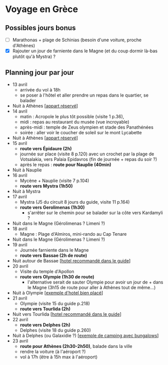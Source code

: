 # Voyage en Grèce

## Possibles jours bonus

* [ ] Marathonas + plage de Schinias (besoin d'une voiture, proche d'Athènes)
* [x] Rajouter un jour de farniente dans le Magne (et du coup dormir là-bas plutôt qu'à Mystra) ?

## Planning jour par jour 

* 13 avril
    * arrivée du vol à 18h
    * se poser à l'hôtel et aller prendre un repas dans le quartier, se balader
* Nuit à Athènes [[appart réservé](https://www.booking.com/hotel/gr/hestia-ippokratous-35.fr.html)]
* 14 avril
    * matin : Acropole le plus tôt possible (visite 1 p.36), 
    * midi : repas au restaurant du musée (vue incroyable)
    * après-midi : temple de Zeus olympien et stade des Panathénées
    * soirée : aller voir le coucher de soleil sur le mont Lycabette
* Nuit à Athènes [[appart réservé](https://www.booking.com/hotel/gr/hestia-ippokratous-35.fr.html)]
* 15 avril
    * **route vers Épidaure (2h)**
    * journée sur place (visite 8 p.120) avec un crochet par la plage de Votsalakia, vers Palaia Epidavros (fin de journée + repas du soir ?)
    * après le repas : **route pour Nauplie (40min)**
* Nuit à Nauplie
* 16 avril
    * Mycène + Nauplie (visite 7 p.104)
    * **route vers Mystra (1h50)**
* Nuit à Mystra
* 17 avril
    * Mystra (J5 du circuit 8 jours du guide, visite 11 p.164)
    * **route vers Gerolimenas (1h30)**
      * s'arrêter sur le chemin pour se balader sur la côte vers Kardamyli ? 
* Nuit dans le Magne (Gérolimenas ? Limeni ?)
* 18 avril
    * Magne : Plage d'Almiros, mini-rando au Cap Tenare
* Nuit dans le Magne (Gérolimenas ? Limeni ?)
* 19 avril
    * Journée farniente dans le Magne
    * **route vers Bassae (2h de route)**
* Nuit autour de Bassae [[hotel recommandé dans le guide](https://abeliona-retreat.com/fr/)]
* 20 avril
    * Visite du temple d'Apollon
    * **route vers Olympie (1h30 de route)**
      * l'alternative serait de sauter Olympie pour avoir un jour de + dans le Magne (3h15 de route pour aller à Athènes tout de même...)
* Nuit à Olympie [[exemple d'hotel bien placé](https://www.booking.com/hotel/gr/europahotel.fr.html)]
* 21 avril
    * Olympie (visite 15 du guide p.218)
    * **route vers Tourlida (2h)**
* Nuit vers Tourlida [[hotel recommandé dans le guide](https://www.booking.com/hotel/gr/socrates-organic-village-wild-ollive.fr.html)]
* 22 avril
    * **route vers Delphes (2h)**
    * Delphes (visite 18 du guide p.260)
* Nuit à Delphes (ou Galaxidie ?)  [[exemple de camping avec bungalows](https://apolloncamping.gr/fr/)]
* 23 avril
    * **route pour Athènes (2h30-2h50)**, balade dans la ville
    * rendre la voiture (à l'aéroport ?)
    * vol à 17h (être à 15h max à l'aéroport)
